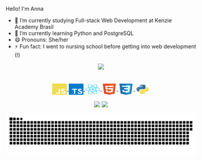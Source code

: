 Hello! I'm Anna 

- 🔭 I’m currently studying Full-stack Web Development at Kenzie Academy Brasil 
- 🌱 I’m currently learning Python and PostgreSQL
- 😄 Pronouns: She/her
- ⚡ Fun fact: I went to nursing school before getting into web development (!)

<div align="center">
  <a href="https://github.com/annaoliveira02">
  <img height="180em" src="https://github-readme-stats.vercel.app/api?username=annaoliveira02&show_icons=true&theme=tokyonight&include_all_commits=true&count_private=true"/>
</div>
  
<br>
  
<div align="center"><br>
  <img align="center" alt="Js" height="30" width="40" src="https://raw.githubusercontent.com/devicons/devicon/master/icons/javascript/javascript-plain.svg">
  <img align="center" alt="Ts" height="30" width="40" src="https://raw.githubusercontent.com/devicons/devicon/master/icons/typescript/typescript-plain.svg">
  <img align="center" alt="React" height="30" width="40" src="https://raw.githubusercontent.com/devicons/devicon/master/icons/react/react-original.svg">
  <img align="center" alt="HTML" height="30" width="40" src="https://raw.githubusercontent.com/devicons/devicon/master/icons/html5/html5-original.svg">
  <img align="center" alt="CSS" height="30" width="40" src="https://raw.githubusercontent.com/devicons/devicon/master/icons/css3/css3-original.svg">
  <img align="center" alt="Python" height="30" width="40" src="https://raw.githubusercontent.com/devicons/devicon/master/icons/python/python-original.svg">
</div>
  
 <br>

<div align="center"> 
  <a href="https://instagram.com/annaoliveira__" target="_blank"><img src="https://img.shields.io/badge/-Instagram-%23E4405F?style=for-the-badge&logo=instagram&logoColor=white" target="_blank"></a>
  <a href="https://www.linkedin.com/in/annaoliveira02" target="_blank"><img src="https://img.shields.io/badge/-LinkedIn-%230077B5?style=for-the-badge&logo=linkedin&logoColor=white" target="_blank"></a> 
 
![Snake animation](https://github.com/annaoliveira02/annaoliveira02/blob/output/github-contribution-grid-snake.svg)

</div>
